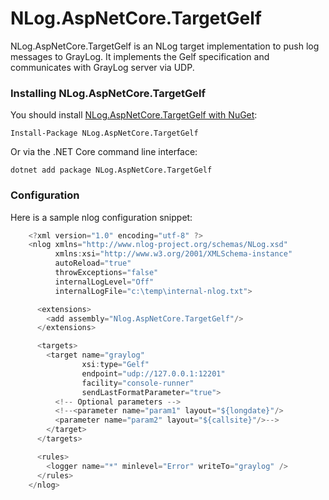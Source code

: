 # NLog.AspNetCore.TargetGelf
NLog.AspNetCore.TargetGelf is an NLog target implementation to push log messages to GrayLog. It implements the Gelf specification and communicates with GrayLog server via UDP.
### Installing NLog.AspNetCore.TargetGelf

You should install [NLog.AspNetCore.TargetGelf with NuGet](https://www.nuget.org/packages/NLog.AspNetCore.TargetGelf):

    Install-Package NLog.AspNetCore.TargetGelf
    
Or via the .NET Core command line interface:

    dotnet add package NLog.AspNetCore.TargetGelf
    
### Configuration

Here is a sample nlog configuration snippet:

```csharp
    <?xml version="1.0" encoding="utf-8" ?>
    <nlog xmlns="http://www.nlog-project.org/schemas/NLog.xsd"
          xmlns:xsi="http://www.w3.org/2001/XMLSchema-instance"
          autoReload="true"
          throwExceptions="false"
          internalLogLevel="Off"
          internalLogFile="c:\temp\internal-nlog.txt">

      <extensions>
        <add assembly="Nlog.AspNetCore.TargetGelf"/>
      </extensions>

      <targets>
        <target name="graylog"
                xsi:type="Gelf"
                endpoint="udp://127.0.0.1:12201"
                facility="console-runner"
                sendLastFormatParameter="true">
          <!-- Optional parameters -->
          <!--<parameter name="param1" layout="${longdate}"/>
          <parameter name="param2" layout="${callsite}"/>-->
        </target>
      </targets>

      <rules>
        <logger name="*" minlevel="Error" writeTo="graylog" />
      </rules>
    </nlog>
```
